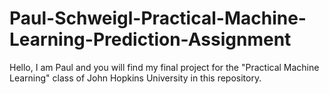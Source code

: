 # Paul-Schweigl-Practical-Machine-Learning-Prediction-Assignment

Hello, I am Paul and you will find my final project for the "Practical Machine Learning" class of John Hopkins University in this repository.
